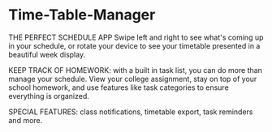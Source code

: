 # Time-Table-Manager
THE PERFECT SCHEDULE APP 
Swipe left and right to see what's coming up in your schedule, or rotate your device to see your timetable presented in a beautiful week display.

KEEP TRACK OF HOMEWORK: with a built in task list, you can do more than manage your schedule. View your college assignment, stay on top of your school homework, and use features like task categories to ensure everything is organized.

SPECIAL FEATURES: class notifications, timetable export, task reminders and more. 
